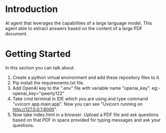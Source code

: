 # Introduction 
AI agent that leverages the capabilities of a large language model. This agent able to extract answers based on the content of a large PDF document.

# Getting Started
In this section you can talk about:
1.	Create a python virtual environment and add these repository files to it.
2.  Pip install the requirements.txt file.
3.	Add OpenAI key to the ".env" file with variable name "openai_key". eg:- openai_key="qwerty122"
4.	Take cmd terminal in IDE which you are using and type command "uvicorn app.main:app". Now you can see "Uvicorn running on http://127.0.0.1:8000".
5.	Now take index.html in a browser. Upload a PDF file and ask questions based on that PDF in space provided for typing messages and ask your questions.


